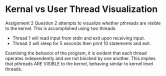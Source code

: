 # Kernal vs User Thread Visualization
Assignment 2 Question 2 attempts to visualize whether pthreads are visible to the kernel. This is accomplished using two threads: 

- Thread 1 will read input from stdin and exit upon receiving input.
- Thread 2 will sleep for 5 seconds then print 10 statements and exit.

Examining the behavior of the program, it is evident that each thread operates independently and are not blocked by one another.
This implies that pthreads ARE VISIBLE to the kernel, behaving similar to kernel level threads.